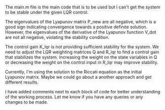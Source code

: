 The main.m file is the main code that is to be used but I can't get the system to be stable under the given LQR control. 

The eigenvalues of the Lyapunov matrix P_new are all negative, which is a good sign indicating convergence towards a positive definite solution. However, the eigenvalues of the derivative of the Lyapunov function V_dot are not all negative, violating the stability condition. 

The control gain K_lqr is not providing sufficient stability for the system. We need to adjust the LQR weighting matrices Q and R_lqr to find a control gain that stabilizes the system. Increasing the weight on the state variables in Q or decreasing the weight on the control input in R_lqr may improve stability.

Currently, I'm using the solution to the Riccati equation as the initial Lyapunov matrix. Maybe we could go about a another approach and get different results. 

I have added comments next to each block of code for better understanding of the working process. Let me know if you have any queries or any changes to be made.
